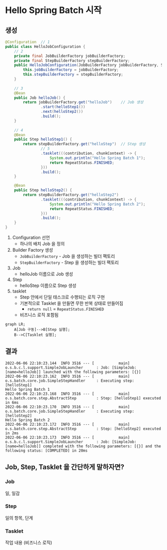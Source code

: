 # Hello Spring Batch 시작

## 생성

```java
@Configuration  // 1
public class HelloJobConfiguration {
    // 2
    private final JobBuilderFactory jobBuilderFactory;
    private final StepBuilderFactory stepBuilderFactory;
    public HelloJobConfiguration(JobBuilderFactory jobBuilderFactory, StepBuilderFactory stepBuilderFactory) {
        this.jobBuilderFactory = jobBuilderFactory;
        this.stepBuilderFactory = stepBuilderFactory;
    }
    
    // 3
    @Bean
    public Job helloJob() {
        return jobBuilderFactory.get("helloJob")    // Job 생성
                .start(helloStep1())
                .next(helloStep2())
                .build();
    }
    
    // 4
    @Bean
    public Step helloStep1() {
        return stepBuilderFactory.get("helloStep")  // Step 생성
                // 5
                .tasklet(((contribution, chunkContext) -> {
                    System.out.println("Hello Spring Batch 1");
                    return RepeatStatus.FINISHED;
                }))
                .build();
    }

    @Bean
    public Step helloStep2() {
        return stepBuilderFactory.get("helloStep2")
                .tasklet(((contribution, chunkContext) -> {
                    System.out.println("Hello Spring Batch 2");
                    return RepeatStatus.FINISHED;
                }))
                .build();
    }
}
```

1. Configuration 선언
   + 하나의 배치 Job 을 정의
2. Builder Factory 생성
   + `JobBuilderFactory` - Job 을 생성하는 빌더 팩토리
   + `StepBuilderFactory` - Step 을 생성하는 빌더 팩토리
3. Job
   + helloJob 이름으로 Job 생성
4. Step
   + helloStep 이름으로 Step 생성
5. tasklet
   + Step 안에서 단일 태스크로 수행되는 로직 구현
   + 기본적으로 Tasklet 을 만들면 무한 반복 상태로 만들어짐
     + `return null` = `RepeatStatus.FINISHED`
   + 비즈니스 로직 포함됨

```mermaid
graph LR;
    A[Job 구동]-->B[Step 실행];
    B-->C[Tasklet 실행];
```

## 결과

```
2022-06-06 22:10:23.144  INFO 3516 --- [           main] o.s.b.c.l.support.SimpleJobLauncher      : Job: [SimpleJob: [name=helloJob]] launched with the following parameters: [{}]
2022-06-06 22:10:23.162  INFO 3516 --- [           main] o.s.batch.core.job.SimpleStepHandler     : Executing step: [helloStep1]
Hello Spring Batch 1
2022-06-06 22:10:23.168  INFO 3516 --- [           main] o.s.batch.core.step.AbstractStep         : Step: [helloStep1] executed in 6ms
2022-06-06 22:10:23.170  INFO 3516 --- [           main] o.s.batch.core.job.SimpleStepHandler     : Executing step: [helloStep2]
Hello Spring Batch 2
2022-06-06 22:10:23.172  INFO 3516 --- [           main] o.s.batch.core.step.AbstractStep         : Step: [helloStep2] executed in 2ms
2022-06-06 22:10:23.173  INFO 3516 --- [           main] o.s.b.c.l.support.SimpleJobLauncher      : Job: [SimpleJob: [name=helloJob]] completed with the following parameters: [{}] and the following status: [COMPLETED] in 20ms
```

## Job, Step, Tasklet 을 간단하게 말하자면?

### Job

일, 일감

### Step

일의 항목, 단계

### Tasklet

작업 내용 (비즈니스 로직)